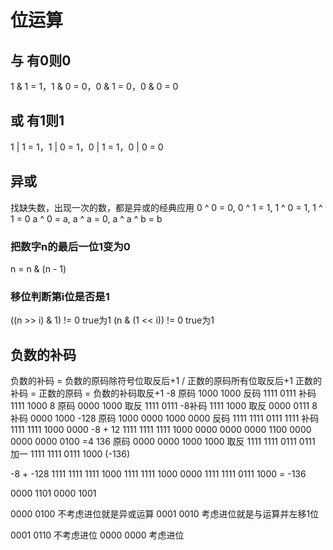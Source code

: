 # 位运算
## 与 有0则0
1 & 1 = 1，1 & 0 = 0，0 & 1 = 0，0 & 0 = 0
## 或 有1则1
1 | 1 = 1，1 | 0 = 1，0 | 1 = 1，0 | 0 = 0
## 异或
找缺失数，出现一次的数，都是异或的经典应用
0 ^ 0 = 0,  0 ^ 1 = 1,  1 ^ 0 = 1,   1 ^ 1 = 0
a ^ 0 = a,  a ^ a = 0,  a ^ a ^ b = b

### 把数字n的最后一位1变为0
n = n & (n - 1)

### 移位判断第i位是否是1
((n >> i) & 1) != 0 true为1
(n & (1 << i)) != 0 true为1

## 负数的补码
负数的补码 = 负数的原码除符号位取反后+1 / 正数的原码所有位取反后+1
正数的补码 = 正数的原码 = 负数的补码取反+1
-8  原码 1000 1000 
    反码 1111 0111 
    补码 1111 1000
8   原码 0000 1000
    取反 1111 0111
  -8补码 1111 1000
    取反 0000 0111
   8补码 0000 1000
-128 原码 1000 0000 1000 0000 
     反码 1111 1111 0111 1111 
     补码 1111 1111 1000 0000
-8 + 12
    1111 1111 1111 1000
    0000 0000 0000 1100
    0000 0000 0000 0100
    =4
136  原码 0000 0000 1000 1000 
     取反 1111 1111 0111 0111 
     加一 1111 1111 0111 1000 (-136)
    
-8 + -128
    1111 1111 1111 1000
    1111 1111 1000 0000
    1111 1111 0111 1000
    = -136
    
0000 1101
0000 1001

0000 0100 不考虑进位就是异或运算
0001 0010 考虑进位就是与运算并左移1位

0001 0110 不考虑进位
0000 0000 考虑进位
